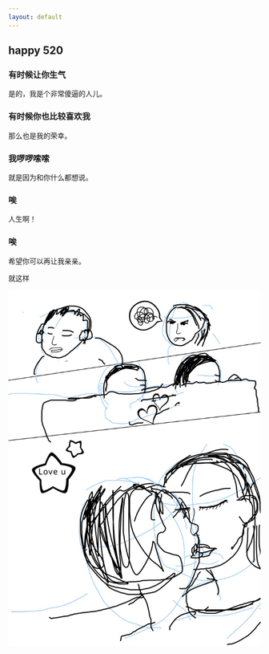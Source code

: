 ```yaml
---
layout: default
---
```


## happy 520

### 有时候让你生气

是的，我是个非常傻逼的人儿。

### 有时候你也比较喜欢我

那么也是我的荣幸。

### 我啰啰嗦嗦

就是因为和你什么都想说。

### 唉

人生啊！

### 唉

希望你可以再让我亲亲。


就这样

<img src="images/555.jpg" alt="亲亲">

